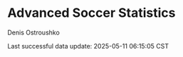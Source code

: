 # Advanced Soccer Statistics
Denis Ostroushko

<!-- gfm -->

Last successful data update: 2025-05-11 06:15:05 CST
